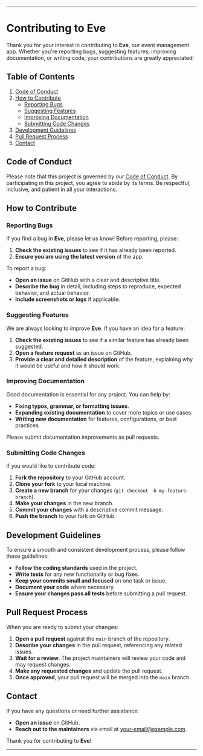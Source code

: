 
---

# Contributing to Eve

Thank you for your interest in contributing to **Eve**, our event management app. Whether you're reporting bugs, suggesting features, improving documentation, or writing code, your contributions are greatly appreciated!

## Table of Contents

1. [Code of Conduct](#code-of-conduct)
2. [How to Contribute](#how-to-contribute)
    - [Reporting Bugs](#reporting-bugs)
    - [Suggesting Features](#suggesting-features)
    - [Improving Documentation](#improving-documentation)
    - [Submitting Code Changes](#submitting-code-changes)
3. [Development Guidelines](#development-guidelines)
4. [Pull Request Process](#pull-request-process)
5. [Contact](#contact)

## Code of Conduct

Please note that this project is governed by our [Code of Conduct](CODE_OF_CONDUCT.md). By participating in this project, you agree to abide by its terms. Be respectful, inclusive, and patient in all your interactions.

## How to Contribute

### Reporting Bugs

If you find a bug in **Eve**, please let us know! Before reporting, please:

1. **Check the existing issues** to see if it has already been reported.
2. **Ensure you are using the latest version** of the app.

To report a bug:

- **Open an issue** on GitHub with a clear and descriptive title.
- **Describe the bug** in detail, including steps to reproduce, expected behavior, and actual behavior.
- **Include screenshots or logs** if applicable.

### Suggesting Features

We are always looking to improve **Eve**. If you have an idea for a feature:

1. **Check the existing issues** to see if a similar feature has already been suggested.
2. **Open a feature request** as an issue on GitHub.
3. **Provide a clear and detailed description** of the feature, explaining why it would be useful and how it should work.

### Improving Documentation

Good documentation is essential for any project. You can help by:

- **Fixing typos, grammar, or formatting issues**.
- **Expanding existing documentation** to cover more topics or use cases.
- **Writing new documentation** for features, configurations, or best practices.

Please submit documentation improvements as pull requests.

### Submitting Code Changes

If you would like to contribute code:

1. **Fork the repository** to your GitHub account.
2. **Clone your fork** to your local machine.
3. **Create a new branch** for your changes (`git checkout -b my-feature-branch`).
4. **Make your changes** in the new branch.
5. **Commit your changes** with a descriptive commit message.
6. **Push the branch** to your fork on GitHub.

## Development Guidelines

To ensure a smooth and consistent development process, please follow these guidelines:

- **Follow the coding standards** used in the project.
- **Write tests** for any new functionality or bug fixes.
- **Keep your commits small and focused** on one task or issue.
- **Document your code** where necessary.
- **Ensure your changes pass all tests** before submitting a pull request.

## Pull Request Process

When you are ready to submit your changes:

1. **Open a pull request** against the `main` branch of the repository.
2. **Describe your changes** in the pull request, referencing any related issues.
3. **Wait for a review**. The project maintainers will review your code and may request changes.
4. **Make any requested changes** and update the pull request.
5. **Once approved**, your pull request will be merged into the `main` branch.

## Contact

If you have any questions or need further assistance:

- **Open an issue** on GitHub.
- **Reach out to the maintainers** via email at [your-email@example.com](mailto:your-email@example.com).

Thank you for contributing to **Eve**!

---
